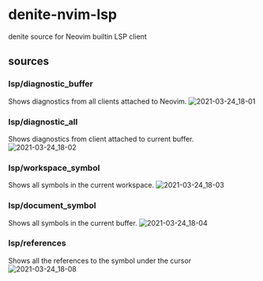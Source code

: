 # denite-nvim-lsp
denite source for Neovim builtin LSP client

## sources
### lsp/diagnostic_buffer
Shows diagnostics from all clients attached to Neovim.
![2021-03-24_18-01](https://user-images.githubusercontent.com/63794197/112283448-81de2080-8ccb-11eb-9a34-124fa1a98a9a.png)
### lsp/diagnostic_all
Shows diagnostics from client attached to current buffer.
![2021-03-24_18-02](https://user-images.githubusercontent.com/63794197/112283454-830f4d80-8ccb-11eb-8d79-b8a33dba4d89.png)
### lsp/workspace_symbol
Shows all symbols in the current workspace.
![2021-03-24_18-03](https://user-images.githubusercontent.com/63794197/112283460-84407a80-8ccb-11eb-8cfc-9359212a7c54.png)
### lsp/document_symbol
Shows all symbols in the current buffer.
![2021-03-24_18-04](https://user-images.githubusercontent.com/63794197/112283466-8571a780-8ccb-11eb-8bca-5d1c7dfdb1fe.png)
### lsp/references
Shows all the references to the symbol under the cursor
![2021-03-24_18-08](https://user-images.githubusercontent.com/63794197/112283949-05980d00-8ccc-11eb-8db6-175702724cc5.png)
